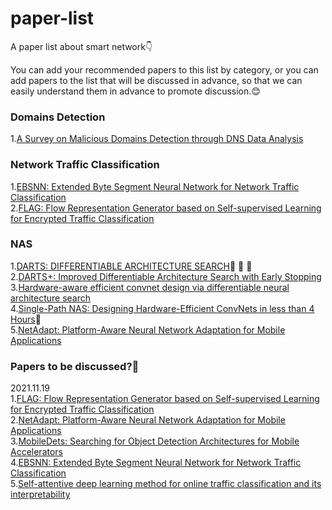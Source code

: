 # paper-list
A paper list about smart network:point_down:

You can add your recommended papers to this list by category, or you can add papers to the list that will be discussed in advance, 
so that we can easily understand them in advance to promote discussion.:blush:
### Domains Detection
1.[A Survey on Malicious Domains Detection through
DNS Data Analysis](https://arxiv.org/abs/1805.08426)
### Network Traffic Classification
1.[EBSNN: Extended Byte Segment Neural Network for Network Traffic Classification](https://ieeexplore.ieee.org/document/9503323)\
2.[FLAG: Flow Representation Generator based on Self-supervised Learning for Encrypted Traffic Classification](https://conferences.sigcomm.org/events/apnet2021/papers/apnet2021-1.pdf)
### NAS
1.[DARTS: DIFFERENTIABLE ARCHITECTURE SEARCH](https://openreview.net/pdf?id=S1eYHoC5FX):star2: :star2: :star2:\
2.[DARTS+: Improved Differentiable Architecture Search with Early Stopping](https://www.weiranhuang.com/publications/pdf/dartsplus2019.pdf)\
3.[Hardware-aware efficient convnet design via differentiable neural architecture search](https://arxiv.org/abs/1812.03443)\
4.[Single-Path NAS: Designing Hardware-Efficient ConvNets in less than 4 Hours](https://arxiv.org/abs/1904.02877):star2:\
5.[NetAdapt: Platform-Aware Neural Network Adaptation for Mobile Applications](https://www.researchgate.net/publication/324435700_NetAdapt_Platform-Aware_Neural_Network_Adaptation_for_Mobile_Applications)
### Papers to be discussed?:speech_balloon:
2021.11.19\
1.[FLAG: Flow Representation Generator based on Self-supervised Learning for Encrypted Traffic Classification](https://conferences.sigcomm.org/events/apnet2021/papers/apnet2021-1.pdf)\
2.[NetAdapt: Platform-Aware Neural Network Adaptation for Mobile Applications](https://www.researchgate.net/publication/324435700_NetAdapt_Platform-Aware_Neural_Network_Adaptation_for_Mobile_Applications)\
3.[MobileDets: Searching for Object Detection Architectures for Mobile Accelerators](https://openaccess.thecvf.com/content/CVPR2021/papers/Xiong_MobileDets_Searching_for_Object_Detection_Architectures_for_Mobile_Accelerators_CVPR_2021_paper.pdf)\
4.[EBSNN: Extended Byte Segment Neural Network for Network Traffic Classification](https://ieeexplore.ieee.org/document/9503323)\
5.[Self-attentive deep learning method for online traffic classification and its interpretability](https://www.sciencedirect.com/science/article/pii/S1389128621002930)

